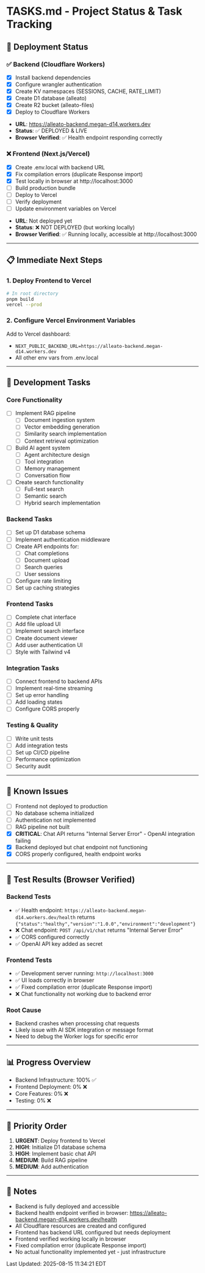 # TASKS.md - Project Status & Task Tracking

## 🚀 Deployment Status

### ✅ Backend (Cloudflare Workers)

- [x] Install backend dependencies
- [x] Configure wrangler authentication
- [x] Create KV namespaces (SESSIONS, CACHE, RATE_LIMIT)
- [x] Create D1 database (alleato)
- [x] Create R2 bucket (alleato-files)
- [x] Deploy to Cloudflare Workers
- **URL**: https://alleato-backend.megan-d14.workers.dev
- **Status**: ✅ DEPLOYED & LIVE
- **Browser Verified**: ✅ Health endpoint responding correctly

### ❌ Frontend (Next.js/Vercel)

- [x] Create .env.local with backend URL
- [x] Fix compilation errors (duplicate Response import)
- [x] Test locally in browser at http://localhost:3000
- [ ] Build production bundle
- [ ] Deploy to Vercel
- [ ] Verify deployment
- [ ] Update environment variables on Vercel
- **URL**: Not deployed yet
- **Status**: ❌ NOT DEPLOYED (but working locally)
- **Browser Verified**: ✅ Running locally, accessible at http://localhost:3000

---

## 📋 Immediate Next Steps

### 1. Deploy Frontend to Vercel

```bash
# In root directory
pnpm build
vercel --prod
```

### 2. Configure Vercel Environment Variables
Add to Vercel dashboard:
- `NEXT_PUBLIC_BACKEND_URL=https://alleato-backend.megan-d14.workers.dev`
- All other env vars from .env.local

---

## 🔧 Development Tasks

### Core Functionality

- [ ] Implement RAG pipeline
  - [ ] Document ingestion system
  - [ ] Vector embedding generation
  - [ ] Similarity search implementation
  - [ ] Context retrieval optimization
- [ ] Build AI agent system
  - [ ] Agent architecture design
  - [ ] Tool integration
  - [ ] Memory management
  - [ ] Conversation flow
- [ ] Create search functionality
  - [ ] Full-text search
  - [ ] Semantic search
  - [ ] Hybrid search implementation

### Backend Tasks

- [ ] Set up D1 database schema
- [ ] Implement authentication middleware
- [ ] Create API endpoints for:
  - [ ] Chat completions
  - [ ] Document upload
  - [ ] Search queries
  - [ ] User sessions
- [ ] Configure rate limiting
- [ ] Set up caching strategies

### Frontend Tasks

- [ ] Complete chat interface
- [ ] Add file upload UI
- [ ] Implement search interface
- [ ] Create document viewer
- [ ] Add user authentication UI
- [ ] Style with Tailwind v4

### Integration Tasks

- [ ] Connect frontend to backend APIs
- [ ] Implement real-time streaming
- [ ] Set up error handling
- [ ] Add loading states
- [ ] Configure CORS properly

### Testing & Quality

- [ ] Write unit tests
- [ ] Add integration tests
- [ ] Set up CI/CD pipeline
- [ ] Performance optimization
- [ ] Security audit

---

## 🐛 Known Issues

- [ ] Frontend not deployed to production
- [ ] No database schema initialized
- [ ] Authentication not implemented
- [ ] RAG pipeline not built
- [x] **CRITICAL**: Chat API returns "Internal Server Error" - OpenAI integration failing
- [x] Backend deployed but chat endpoint not functioning
- [x] CORS properly configured, health endpoint works

---

## 🧪 Test Results (Browser Verified)

### Backend Tests
- ✅ Health endpoint: `https://alleato-backend.megan-d14.workers.dev/health` returns `{"status":"healthy","version":"1.0.0","environment":"development"}`
- ❌ Chat endpoint: `POST /api/v1/chat` returns "Internal Server Error"
- ✅ CORS configured correctly
- ✅ OpenAI API key added as secret

### Frontend Tests  
- ✅ Development server running: `http://localhost:3000`
- ✅ UI loads correctly in browser
- ✅ Fixed compilation error (duplicate Response import)
- ❌ Chat functionality not working due to backend error

### Root Cause
- Backend crashes when processing chat requests
- Likely issue with AI SDK integration or message format
- Need to debug the Worker logs for specific error

---

## 📊 Progress Overview

- Backend Infrastructure: 100% ✅
- Frontend Deployment: 0% ❌
- Core Features: 0% ❌
- Testing: 0% ❌

---

## 🎯 Priority Order

1. **URGENT**: Deploy frontend to Vercel
2. **HIGH**: Initialize D1 database schema
3. **HIGH**: Implement basic chat API
4. **MEDIUM**: Build RAG pipeline
5. **MEDIUM**: Add authentication

---

## 📝 Notes

- Backend is fully deployed and accessible
- Backend health endpoint verified in browser: https://alleato-backend.megan-d14.workers.dev/health
- All Cloudflare resources are created and configured
- Frontend has backend URL configured but needs deployment
- Frontend verified working locally in browser
- Fixed compilation error (duplicate Response import)
- No actual functionality implemented yet - just infrastructure

Last Updated: 2025-08-15 11:34:21 EDT
